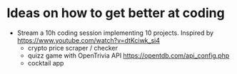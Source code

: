 # Ideas on how to get better at coding

- Stream a 10h coding session implementing 10 projects. Inspired by https://www.youtube.com/watch?v=dtKciwk_si4
  - crypto price scraper / checker
  - quizz game with OpenTrivia API https://opentdb.com/api_config.php
  - cocktail app
